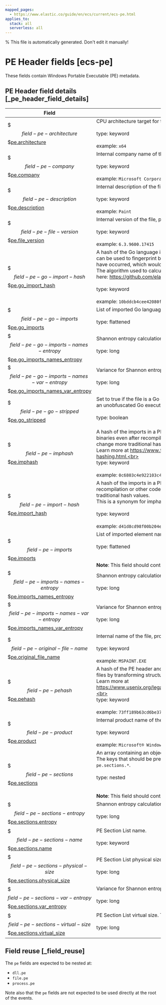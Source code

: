 ```yaml
---
mapped_pages:
  - https://www.elastic.co/guide/en/ecs/current/ecs-pe.html
applies_to:
  stack: all
  serverless: all
---
```


% This file is automatically generated. Don't edit it manually!

# PE Header fields [ecs-pe]

These fields contain Windows Portable Executable (PE) metadata.

## PE Header field details [_pe_header_field_details]

| Field | Description | Level |
| --- | --- | --- |
| $$$field-pe-architecture$$$[pe.architecture](#field-pe-architecture) |CPU architecture target for the file.<br><br>type: keyword<br><br>example: `x64`<br>| extended |
| $$$field-pe-company$$$[pe.company](#field-pe-company) |Internal company name of the file, provided at compile-time.<br><br>type: keyword<br><br>example: `Microsoft Corporation`<br>| extended |
| $$$field-pe-description$$$[pe.description](#field-pe-description) |Internal description of the file, provided at compile-time.<br><br>type: keyword<br><br>example: `Paint`<br>| extended |
| $$$field-pe-file-version$$$[pe.file_version](#field-pe-file-version) |Internal version of the file, provided at compile-time.<br><br>type: keyword<br><br>example: `6.3.9600.17415`<br>| extended |
| $$$field-pe-go-import-hash$$$[pe.go_import_hash](#field-pe-go-import-hash) |A hash of the Go language imports in a PE file excluding standard library imports. An import hash can be used to fingerprint binaries even after recompilation or other code-level transformations have occurred, which would change more traditional hash values.<br>The algorithm used to calculate the Go symbol hash and a reference implementation are available here: https://github.com/elastic/toutoumomoma<br><br>type: keyword<br><br>example: `10bddcb4cee42080f76c88d9ff964491`<br>| extended |
| $$$field-pe-go-imports$$$[pe.go_imports](#field-pe-go-imports) |List of imported Go language element names and types.<br><br>type: flattened<br><br>| extended |
| $$$field-pe-go-imports-names-entropy$$$[pe.go_imports_names_entropy](#field-pe-go-imports-names-entropy) |Shannon entropy calculation from the list of Go imports.<br><br>type: long<br><br>| extended |
| $$$field-pe-go-imports-names-var-entropy$$$[pe.go_imports_names_var_entropy](#field-pe-go-imports-names-var-entropy) |Variance for Shannon entropy calculation from the list of Go imports.<br><br>type: long<br><br>| extended |
| $$$field-pe-go-stripped$$$[pe.go_stripped](#field-pe-go-stripped) |Set to true if the file is a Go executable that has had its symbols stripped or obfuscated and false if an unobfuscated Go executable.<br><br>type: boolean<br><br>| extended |
| $$$field-pe-imphash$$$[pe.imphash](#field-pe-imphash) |A hash of the imports in a PE file. An imphash -- or import hash -- can be used to fingerprint binaries even after recompilation or other code-level transformations have occurred, which would change more traditional hash values.<br>Learn more at https://www.fireeye.com/blog/threat-research/2014/01/tracking-malware-import-hashing.html.<br><br>type: keyword<br><br>example: `0c6803c4e922103c4dca5963aad36ddf`<br>| extended |
| $$$field-pe-import-hash$$$[pe.import_hash](#field-pe-import-hash) |A hash of the imports in a PE file. An import hash can be used to fingerprint binaries even after recompilation or other code-level transformations have occurred, which would change more traditional hash values.<br>This is a synonym for imphash.<br><br>type: keyword<br><br>example: `d41d8cd98f00b204e9800998ecf8427e`<br>| extended |
| $$$field-pe-imports$$$[pe.imports](#field-pe-imports) |List of imported element names and types.<br><br>type: flattened<br><br><br>**Note**: This field should contain an array of values.| extended |
| $$$field-pe-imports-names-entropy$$$[pe.imports_names_entropy](#field-pe-imports-names-entropy) |Shannon entropy calculation from the list of imported element names and types.<br><br>type: long<br><br>| extended |
| $$$field-pe-imports-names-var-entropy$$$[pe.imports_names_var_entropy](#field-pe-imports-names-var-entropy) |Variance for Shannon entropy calculation from the list of imported element names and types.<br><br>type: long<br><br>| extended |
| $$$field-pe-original-file-name$$$[pe.original_file_name](#field-pe-original-file-name) |Internal name of the file, provided at compile-time.<br><br>type: keyword<br><br>example: `MSPAINT.EXE`<br>| extended |
| $$$field-pe-pehash$$$[pe.pehash](#field-pe-pehash) |A hash of the PE header and data from one or more PE sections. An pehash can be used to cluster files by transforming structural information about a file into a hash value.<br>Learn more at https://www.usenix.org/legacy/events/leet09/tech/full_papers/wicherski/wicherski_html/index.html.<br><br>type: keyword<br><br>example: `73ff189b63cd6be375a7ff25179a38d347651975`<br>| extended |
| $$$field-pe-product$$$[pe.product](#field-pe-product) |Internal product name of the file, provided at compile-time.<br><br>type: keyword<br><br>example: `Microsoft® Windows® Operating System`<br>| extended |
| $$$field-pe-sections$$$[pe.sections](#field-pe-sections) |An array containing an object for each section of the PE file.<br>The keys that should be present in these objects are defined by sub-fields underneath `pe.sections.*`.<br><br>type: nested<br><br><br>**Note**: This field should contain an array of values.| extended |
| $$$field-pe-sections-entropy$$$[pe.sections.entropy](#field-pe-sections-entropy) |Shannon entropy calculation from the section.<br><br>type: long<br><br>| extended |
| $$$field-pe-sections-name$$$[pe.sections.name](#field-pe-sections-name) |PE Section List name.<br><br>type: keyword<br><br>| extended |
| $$$field-pe-sections-physical-size$$$[pe.sections.physical_size](#field-pe-sections-physical-size) |PE Section List physical size.<br><br>type: long<br><br>| extended |
| $$$field-pe-sections-var-entropy$$$[pe.sections.var_entropy](#field-pe-sections-var-entropy) |Variance for Shannon entropy calculation from the section.<br><br>type: long<br><br>| extended |
| $$$field-pe-sections-virtual-size$$$[pe.sections.virtual_size](#field-pe-sections-virtual-size) |PE Section List virtual size. This is always the same as `physical_size`.<br><br>type: long<br><br>| extended |

## Field reuse [_field_reuse]

The `pe` fields are expected to be nested at:

* `dll.pe`
* `file.pe`
* `process.pe`

Note also that the `pe` fields are not expected to be used directly at the root of the events.
